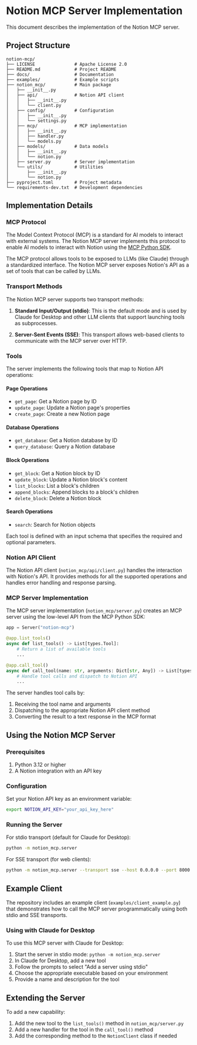 # Notion MCP Server Implementation

This document describes the implementation of the Notion MCP server.

## Project Structure

```
notion-mcp/
├── LICENSE               # Apache License 2.0
├── README.md             # Project README
├── docs/                 # Documentation
├── examples/             # Example scripts
├── notion_mcp/           # Main package
│   ├── __init__.py
│   ├── api/              # Notion API client
│   │   ├── __init__.py
│   │   └── client.py
│   ├── config/           # Configuration
│   │   ├── __init__.py
│   │   └── settings.py
│   ├── mcp/              # MCP implementation
│   │   ├── __init__.py
│   │   ├── handler.py
│   │   └── models.py
│   ├── models/           # Data models
│   │   ├── __init__.py
│   │   └── notion.py
│   ├── server.py         # Server implementation
│   └── utils/            # Utilities
│       ├── __init__.py
│       └── notion.py
├── pyproject.toml        # Project metadata
└── requirements-dev.txt  # Development dependencies
```

## Implementation Details

### MCP Protocol

The Model Context Protocol (MCP) is a standard for AI models to interact with external systems. The Notion MCP server implements this protocol to enable AI models to interact with Notion using the [MCP Python SDK](https://github.com/modelcontextprotocol/python-sdk).

The MCP protocol allows tools to be exposed to LLMs (like Claude) through a standardized interface. The Notion MCP server exposes Notion's API as a set of tools that can be called by LLMs.

### Transport Methods

The Notion MCP server supports two transport methods:

1. **Standard Input/Output (stdio)**: This is the default mode and is used by Claude for Desktop and other LLM clients that support launching tools as subprocesses.

2. **Server-Sent Events (SSE)**: This transport allows web-based clients to communicate with the MCP server over HTTP.

### Tools

The server implements the following tools that map to Notion API operations:

#### Page Operations
- `get_page`: Get a Notion page by ID
- `update_page`: Update a Notion page's properties
- `create_page`: Create a new Notion page

#### Database Operations
- `get_database`: Get a Notion database by ID
- `query_database`: Query a Notion database

#### Block Operations
- `get_block`: Get a Notion block by ID
- `update_block`: Update a Notion block's content
- `list_blocks`: List a block's children
- `append_blocks`: Append blocks to a block's children
- `delete_block`: Delete a Notion block

#### Search Operations
- `search`: Search for Notion objects

Each tool is defined with an input schema that specifies the required and optional parameters.

### Notion API Client

The Notion API client (`notion_mcp/api/client.py`) handles the interaction with Notion's API. It provides methods for all the supported operations and handles error handling and response parsing.

### MCP Server Implementation

The MCP server implementation (`notion_mcp/server.py`) creates an MCP server using the low-level API from the MCP Python SDK:

```python
app = Server("notion-mcp")

@app.list_tools()
async def list_tools() -> List[types.Tool]:
    # Return a list of available tools
    ...

@app.call_tool()
async def call_tool(name: str, arguments: Dict[str, Any]) -> List[types.Content]:
    # Handle tool calls and dispatch to Notion API
    ...
```

The server handles tool calls by:
1. Receiving the tool name and arguments
2. Dispatching to the appropriate Notion API client method
3. Converting the result to a text response in the MCP format

## Using the Notion MCP Server

### Prerequisites

1. Python 3.12 or higher
2. A Notion integration with an API key

### Configuration

Set your Notion API key as an environment variable:

```bash
export NOTION_API_KEY="your_api_key_here"
```

### Running the Server

For stdio transport (default for Claude for Desktop):
```bash
python -m notion_mcp.server
```

For SSE transport (for web clients):
```bash
python -m notion_mcp.server --transport sse --host 0.0.0.0 --port 8000
```

## Example Client

The repository includes an example client (`examples/client_example.py`) that demonstrates how to call the MCP server programmatically using both stdio and SSE transports.

### Using with Claude for Desktop

To use this MCP server with Claude for Desktop:

1. Start the server in stdio mode: `python -m notion_mcp.server`
2. In Claude for Desktop, add a new tool
3. Follow the prompts to select "Add a server using stdio"
4. Choose the appropriate executable based on your environment
5. Provide a name and description for the tool

## Extending the Server

To add a new capability:

1. Add the new tool to the `list_tools()` method in `notion_mcp/server.py`
2. Add a new handler for the tool in the `call_tool()` method
3. Add the corresponding method to the `NotionClient` class if needed 